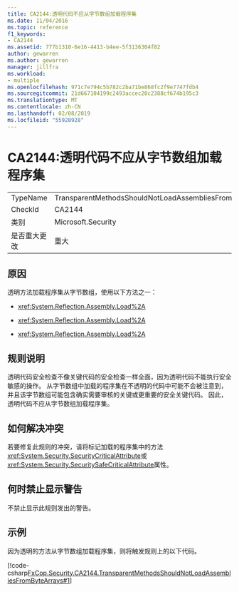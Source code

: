 ```yaml
---
title: CA2144:透明代码不应从字节数组加载程序集
ms.date: 11/04/2016
ms.topic: reference
f1_keywords:
- CA2144
ms.assetid: 777b1310-6e16-4413-b4ee-5f3136304f82
author: gewarren
ms.author: gewarren
manager: jillfra
ms.workload:
- multiple
ms.openlocfilehash: 971c7e794c5b782c2ba71be868fc2f9e7747fdb4
ms.sourcegitcommit: 21d667104199c2493accec20c2388cf674b195c3
ms.translationtype: MT
ms.contentlocale: zh-CN
ms.lasthandoff: 02/08/2019
ms.locfileid: "55928928"
---
```

# <a name="ca2144-transparent-code-should-not-load-assemblies-from-byte-arrays"></a>CA2144:透明代码不应从字节数组加载程序集

|||
|-|-|
|TypeName|TransparentMethodsShouldNotLoadAssembliesFromByteArrays|
|CheckId|CA2144|
|类别|Microsoft.Security|
|是否重大更改|重大|

## <a name="cause"></a>原因
 透明方法加载程序集从字节数组，使用以下方法之一：

- <xref:System.Reflection.Assembly.Load%2A>

- <xref:System.Reflection.Assembly.Load%2A>

- <xref:System.Reflection.Assembly.Load%2A>

## <a name="rule-description"></a>规则说明
 透明代码安全检查不像关键代码的安全检查一样全面，因为透明代码不能执行安全敏感的操作。 从字节数组中加载的程序集在不透明的代码中可能不会被注意到，并且该字节数组可能包含确实需要审核的关键或更重要的安全关键代码。 因此，透明代码不应从字节数组加载程序集。

## <a name="how-to-fix-violations"></a>如何解决冲突
 若要修复此规则的冲突，请将标记加载的程序集中的方法<xref:System.Security.SecurityCriticalAttribute>或<xref:System.Security.SecuritySafeCriticalAttribute>属性。

## <a name="when-to-suppress-warnings"></a>何时禁止显示警告
 不禁止显示此规则发出的警告。

## <a name="example"></a>示例
 因为透明的方法从字节数组加载程序集，则将触发规则上的以下代码。

 [!code-csharp[FxCop.Security.CA2144.TransparentMethodsShouldNotLoadAssembliesFromByteArrays#1](../code-quality/codesnippet/CSharp/ca2144-transparent-code-should-not-load-assemblies-from-byte-arrays_1.cs)]